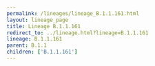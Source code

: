 ```yaml
---
permalink: /lineages/lineage_B.1.1.161.html
layout: lineage_page
title: Lineage B.1.1.161
redirect_to: ../lineage.html?lineage=B.1.1.161
lineage: B.1.1.161
parent: B.1.1
children: ['B.1.1.161']
---
```


